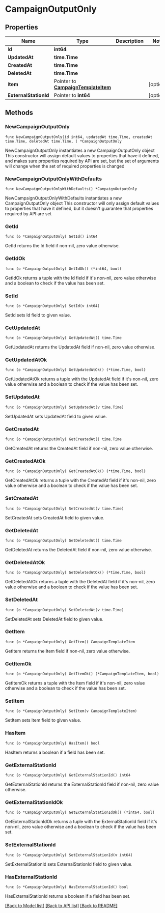 # CampaignOutputOnly

## Properties

Name | Type | Description | Notes
------------ | ------------- | ------------- | -------------
**Id** | **int64** |  | 
**UpdatedAt** | **time.Time** |  | 
**CreatedAt** | **time.Time** |  | 
**DeletedAt** | **time.Time** |  | 
**Item** | Pointer to [**CampaignTemplateItem**](CampaignTemplateItem.md) |  | [optional] 
**ExternalStationId** | Pointer to **int64** |  | [optional] 

## Methods

### NewCampaignOutputOnly

`func NewCampaignOutputOnly(id int64, updatedAt time.Time, createdAt time.Time, deletedAt time.Time, ) *CampaignOutputOnly`

NewCampaignOutputOnly instantiates a new CampaignOutputOnly object
This constructor will assign default values to properties that have it defined,
and makes sure properties required by API are set, but the set of arguments
will change when the set of required properties is changed

### NewCampaignOutputOnlyWithDefaults

`func NewCampaignOutputOnlyWithDefaults() *CampaignOutputOnly`

NewCampaignOutputOnlyWithDefaults instantiates a new CampaignOutputOnly object
This constructor will only assign default values to properties that have it defined,
but it doesn't guarantee that properties required by API are set

### GetId

`func (o *CampaignOutputOnly) GetId() int64`

GetId returns the Id field if non-nil, zero value otherwise.

### GetIdOk

`func (o *CampaignOutputOnly) GetIdOk() (*int64, bool)`

GetIdOk returns a tuple with the Id field if it's non-nil, zero value otherwise
and a boolean to check if the value has been set.

### SetId

`func (o *CampaignOutputOnly) SetId(v int64)`

SetId sets Id field to given value.


### GetUpdatedAt

`func (o *CampaignOutputOnly) GetUpdatedAt() time.Time`

GetUpdatedAt returns the UpdatedAt field if non-nil, zero value otherwise.

### GetUpdatedAtOk

`func (o *CampaignOutputOnly) GetUpdatedAtOk() (*time.Time, bool)`

GetUpdatedAtOk returns a tuple with the UpdatedAt field if it's non-nil, zero value otherwise
and a boolean to check if the value has been set.

### SetUpdatedAt

`func (o *CampaignOutputOnly) SetUpdatedAt(v time.Time)`

SetUpdatedAt sets UpdatedAt field to given value.


### GetCreatedAt

`func (o *CampaignOutputOnly) GetCreatedAt() time.Time`

GetCreatedAt returns the CreatedAt field if non-nil, zero value otherwise.

### GetCreatedAtOk

`func (o *CampaignOutputOnly) GetCreatedAtOk() (*time.Time, bool)`

GetCreatedAtOk returns a tuple with the CreatedAt field if it's non-nil, zero value otherwise
and a boolean to check if the value has been set.

### SetCreatedAt

`func (o *CampaignOutputOnly) SetCreatedAt(v time.Time)`

SetCreatedAt sets CreatedAt field to given value.


### GetDeletedAt

`func (o *CampaignOutputOnly) GetDeletedAt() time.Time`

GetDeletedAt returns the DeletedAt field if non-nil, zero value otherwise.

### GetDeletedAtOk

`func (o *CampaignOutputOnly) GetDeletedAtOk() (*time.Time, bool)`

GetDeletedAtOk returns a tuple with the DeletedAt field if it's non-nil, zero value otherwise
and a boolean to check if the value has been set.

### SetDeletedAt

`func (o *CampaignOutputOnly) SetDeletedAt(v time.Time)`

SetDeletedAt sets DeletedAt field to given value.


### GetItem

`func (o *CampaignOutputOnly) GetItem() CampaignTemplateItem`

GetItem returns the Item field if non-nil, zero value otherwise.

### GetItemOk

`func (o *CampaignOutputOnly) GetItemOk() (*CampaignTemplateItem, bool)`

GetItemOk returns a tuple with the Item field if it's non-nil, zero value otherwise
and a boolean to check if the value has been set.

### SetItem

`func (o *CampaignOutputOnly) SetItem(v CampaignTemplateItem)`

SetItem sets Item field to given value.

### HasItem

`func (o *CampaignOutputOnly) HasItem() bool`

HasItem returns a boolean if a field has been set.

### GetExternalStationId

`func (o *CampaignOutputOnly) GetExternalStationId() int64`

GetExternalStationId returns the ExternalStationId field if non-nil, zero value otherwise.

### GetExternalStationIdOk

`func (o *CampaignOutputOnly) GetExternalStationIdOk() (*int64, bool)`

GetExternalStationIdOk returns a tuple with the ExternalStationId field if it's non-nil, zero value otherwise
and a boolean to check if the value has been set.

### SetExternalStationId

`func (o *CampaignOutputOnly) SetExternalStationId(v int64)`

SetExternalStationId sets ExternalStationId field to given value.

### HasExternalStationId

`func (o *CampaignOutputOnly) HasExternalStationId() bool`

HasExternalStationId returns a boolean if a field has been set.


[[Back to Model list]](../README.md#documentation-for-models) [[Back to API list]](../README.md#documentation-for-api-endpoints) [[Back to README]](../README.md)


